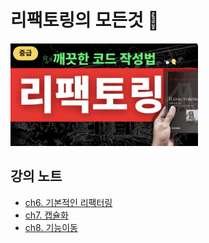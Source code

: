 # 리팩토링의 모든것 🚀

<a href="https://academy.dream-coding.com/courses/refactoring">
    <img
    src="./cover.png"
    width="300"
    />
</a>

## 강의 노트

- [ch6. 기본적인 리팩터링](./ch6/기본적인%20리팩터링.md)
- [ch7. 캡슐화](./ch7/캡슐화.md)
- [ch8. 기능이동](./ch8/기능이동.md)
